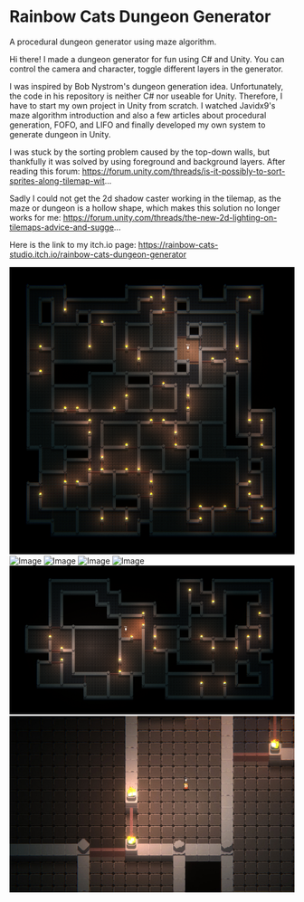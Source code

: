 # Rainbow Cats Dungeon Generator
A procedural dungeon generator using maze algorithm.

Hi there!
I made a dungeon generator for fun using C# and Unity. You can control the camera and character, toggle different layers in the generator.

I was inspired by Bob Nystrom's dungeon generation idea. Unfortunately, the code in his repository is neither C# nor useable for Unity. Therefore, I have to start my own project in Unity from scratch. I watched Javidx9's maze algorithm introduction and also a few articles about procedural generation, FOFO, and LIFO and finally developed my own system to generate dungeon in Unity.

I was stuck by the sorting problem caused by the top-down walls, but thankfully it was solved by using foreground and background layers. After reading this forum: https://forum.unity.com/threads/is-it-possibly-to-sort-sprites-along-tilemap-wit...

Sadly I could not get the 2d shadow caster working in the tilemap, as the maze or dungeon is a hollow shape, which makes this solution no longer works for me: https://forum.unity.com/threads/the-new-2d-lighting-on-tilemaps-advice-and-sugge...

Here is the link to my itch.io page:
https://rainbow-cats-studio.itch.io/rainbow-cats-dungeon-generator

![Image](https://github.com/UxxHans/Rainbow-Cats-Dungeon-Generator/blob/main/Pictures/1.png)
![Image](https://github.com/UxxHans/Rainbow-Cats-Dungeon-Generator/blob/main/Pictures/Gen2.gif)
![Image](https://github.com/UxxHans/Rainbow-Cats-Dungeon-Generator/blob/main/Pictures/Gen3.gif)
![Image](https://github.com/UxxHans/Rainbow-Cats-Dungeon-Generator/blob/main/Pictures/Gen1.gif)
![Image](https://github.com/UxxHans/Rainbow-Cats-Dungeon-Generator/blob/main/Pictures/Gen4.gif)
![Image](https://github.com/UxxHans/Rainbow-Cats-Dungeon-Generator/blob/main/Pictures/2.png)
![Image](https://github.com/UxxHans/Rainbow-Cats-Dungeon-Generator/blob/main/Pictures/3.jpg)
